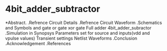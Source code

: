 # 4bit_adder_subtractor
*Abstract.
.Refrence Circuit Details
.Refrence Circuit Waveform
.Schematics and Symbols 
   and gate
   or gate
   xor gate
   Full adder
   4bit_adder_subractor
.Simulation in Synopsys
    Parameters set for source and inputs(vdd and vpulse values)
    Transient settings
    Netlist
    Waveforms
.Conclusion
.Acknowledgement
.References

